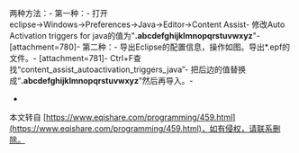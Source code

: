 两种方法：-
第一种：-
打开eclipse→Windows→Preferences→Java→Editor→Content Assist-
修改Auto Activation triggers for java的值为"**.abcdefghijklmnopqrstuvwxyz**"-
\[attachment=780\]-
第二种：-
导出Eclipse的配置信息，操作如图。导出\*.epf的文件。-
\[attachment=781\]-
Ctrl+F查找“content\_assist\_autoactivation\_triggers\_java”-
把后边的值替换成“**.abcdefghijklmnopqrstuvwxyz**”然后再导入。-

-

本文转自 [https://www.eqishare.com/programming/459.html](https://www.eqishare.com/programming/459.html)，如有侵权，请联系删除。
